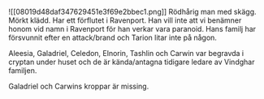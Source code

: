 ![[08019d48daf347629451e3f69e2bbec1.png]]
Rödhårig man med skägg. Mörkt klädd. Har ett förflutet i Ravenport. Han vill inte att vi benämner honom vid namn i Ravenport för han verkar vara paranoid. Hans familj har försvunnit efter en attack/brand och Tarion litar inte på någon.

Aleesia, Galadriel, Celedon, Elnorin, Tashlin och Carwin var begravda i cryptan under huset och de är kända/antagna tidigare ledare av Vindghar familjen.

Galadriel och Carwins kroppar är missing.